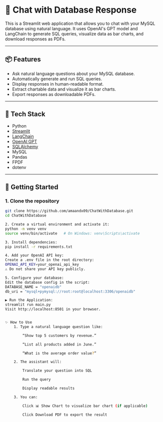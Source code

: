 # 💬 Chat with Database Response

This is a Streamlit web application that allows you to chat with your MySQL database using natural language. It uses OpenAI's GPT model and LangChain to generate SQL queries, visualize data as bar charts, and download responses as PDFs.

---

## 📦 Features

- Ask natural language questions about your MySQL database.
- Automatically generate and run SQL queries.
- Display responses in human-readable format.
- Extract chartable data and visualize it as bar charts.
- Export responses as downloadable PDFs.

---

## 🧰 Tech Stack

- Python
- [Streamlit](https://streamlit.io/)
- [LangChain](https://www.langchain.com/)
- [OpenAI GPT](https://platform.openai.com/)
- [SQLAlchemy](https://www.sqlalchemy.org/)
- MySQL
- Pandas
- FPDF
- dotenv

---

## 🚀 Getting Started

### 1. Clone the repository

```bash
git clone https://github.com/amaandx09/ChatWithDatabase.git
cd ChatWithDatabase

2. Create a virtual environment and activate it:
python -m venv venv
source venv/bin/activate   # On Windows: venv\Scripts\activate

3. Install dependencies:
pip install -r requirements.txt

4. Add your OpenAI API key:
Create a .env file in the root directory:
OPENAI_API_KEY=your_openai_api_key
⚠️ Do not share your API key publicly.

5. Configure your database:
Edit the database config in the script:
DATABASE_NAME = "openaidb"
db_uri = "mysql+pymysql://root:root@localhost:3306/openaidb"

▶️ Run the Application:
streamlit run main.py
Visit http://localhost:8501 in your browser.


✨ How to Use
    1. Type a natural language question like:

        “Show top 5 customers by revenue.”

        “List all products added in June.”

        “What is the average order value?”

    2. The assistant will:

        Translate your question into SQL

        Run the query

        Display readable results

    3. You can:

        Click 📊 Show Chart to visualize bar chart (if applicable)

        Click Download PDF to export the result
